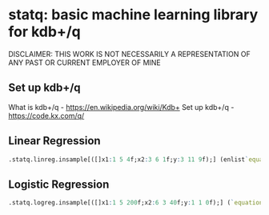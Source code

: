 # statq: basic machine learning library for kdb+/q

DISCLAIMER: THIS WORK IS NOT NECESSARILY A REPRESENTATION OF ANY PAST OR CURRENT EMPLOYER OF MINE

## Set up kdb+/q

What is kdb+/q - https://en.wikipedia.org/wiki/Kdb+
Set up kdb+/q - https://code.kx.com/q/

## Linear Regression
```q
.statq.linreg.insample[([]x1:1 5 4f;x2:3 6 1f;y:3 11 9f);] (enlist`equation)!(enlist"y~intercept+x1")
```
## Logistic Regression
```q
.statq.logreg.insample[([]x1:1 5 200f;x2:6 3 40f;y:1 1 0f);] (`equation`iterations`step)!("y~intercept+x1+x2";10000;0.1)
```
